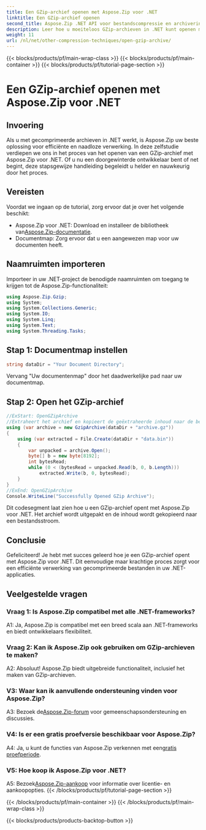```yaml
---
title: Een GZip-archief openen met Aspose.Zip voor .NET
linktitle: Een GZip-archief openen
second_title: Aspose.Zip .NET API voor bestandscompressie en archivering
description: Leer hoe u moeiteloos GZip-archieven in .NET kunt openen met Aspose.Zip. Volg onze stapsgewijze handleiding voor een efficiënte en naadloze bestandsverwerking.
weight: 11
url: /nl/net/other-compression-techniques/open-gzip-archive/
---
```


{{< blocks/products/pf/main-wrap-class >}}
{{< blocks/products/pf/main-container >}}
{{< blocks/products/pf/tutorial-page-section >}}

# Een GZip-archief openen met Aspose.Zip voor .NET

## Invoering

Als u met gecomprimeerde archieven in .NET werkt, is Aspose.Zip uw beste oplossing voor efficiënte en naadloze verwerking. In deze zelfstudie verdiepen we ons in het proces van het openen van een GZip-archief met Aspose.Zip voor .NET. Of u nu een doorgewinterde ontwikkelaar bent of net begint, deze stapsgewijze handleiding begeleidt u helder en nauwkeurig door het proces.

## Vereisten

Voordat we ingaan op de tutorial, zorg ervoor dat je over het volgende beschikt:

-  Aspose.Zip voor .NET: Download en installeer de bibliotheek van[Aspose.Zip-documentatie](https://reference.aspose.com/zip/net/).
- Documentmap: Zorg ervoor dat u een aangewezen map voor uw documenten heeft.

## Naamruimten importeren

Importeer in uw .NET-project de benodigde naamruimten om toegang te krijgen tot de Aspose.Zip-functionaliteit:

```csharp
using Aspose.Zip.Gzip;
using System;
using System.Collections.Generic;
using System.IO;
using System.Linq;
using System.Text;
using System.Threading.Tasks;
```

## Stap 1: Documentmap instellen

```csharp
string dataDir = "Your Document Directory";
```

Vervang "Uw documentenmap" door het daadwerkelijke pad naar uw documentmap.

## Stap 2: Open het GZip-archief

```csharp
//ExStart: OpenGZipArchive
//Extraheert het archief en kopieert de geëxtraheerde inhoud naar de bestandsstream.
using (var archive = new GzipArchive(dataDir + "archive.gz"))
{
    using (var extracted = File.Create(dataDir + "data.bin"))
    {
        var unpacked = archive.Open();
        byte[] b = new byte[8192];
        int bytesRead;
        while (0 < (bytesRead = unpacked.Read(b, 0, b.Length)))
            extracted.Write(b, 0, bytesRead);
    }
}
//ExEnd: OpenGZipArchive
Console.WriteLine("Successfully Opened GZip Archive");
```

Dit codesegment laat zien hoe u een GZip-archief opent met Aspose.Zip voor .NET. Het archief wordt uitgepakt en de inhoud wordt gekopieerd naar een bestandsstroom.

## Conclusie

Gefeliciteerd! Je hebt met succes geleerd hoe je een GZip-archief opent met Aspose.Zip voor .NET. Dit eenvoudige maar krachtige proces zorgt voor een efficiënte verwerking van gecomprimeerde bestanden in uw .NET-applicaties.

## Veelgestelde vragen

### Vraag 1: Is Aspose.Zip compatibel met alle .NET-frameworks?

A1: Ja, Aspose.Zip is compatibel met een breed scala aan .NET-frameworks en biedt ontwikkelaars flexibiliteit.

### Vraag 2: Kan ik Aspose.Zip ook gebruiken om GZip-archieven te maken?

A2: Absoluut! Aspose.Zip biedt uitgebreide functionaliteit, inclusief het maken van GZip-archieven.

### V3: Waar kan ik aanvullende ondersteuning vinden voor Aspose.Zip?

 A3: Bezoek de[Aspose.Zip-forum](https://forum.aspose.com/c/zip/37) voor gemeenschapsondersteuning en discussies.

### V4: Is er een gratis proefversie beschikbaar voor Aspose.Zip?

 A4: Ja, u kunt de functies van Aspose.Zip verkennen met een[gratis proefperiode](https://releases.aspose.com/).

### V5: Hoe koop ik Aspose.Zip voor .NET?

 A5: Bezoek[Aspose.Zip-aankoop](https://purchase.aspose.com/buy) voor informatie over licentie- en aankoopopties.
{{< /blocks/products/pf/tutorial-page-section >}}

{{< /blocks/products/pf/main-container >}}
{{< /blocks/products/pf/main-wrap-class >}}

{{< blocks/products/products-backtop-button >}}
